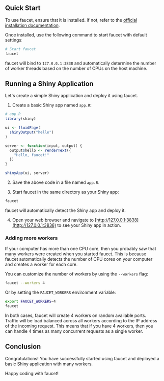 ## Quick Start

To use faucet, ensure that it is installed. If not, refer to the [official installation documentation](#link-to-installation-docs).

Once installed, use the following command to start faucet with default settings:

```bash
# Start faucet
faucet
```

faucet will bind to `127.0.0.1:3838` and automatically determine the number of worker threads based on the number of CPUs on the host machine.

## Running a Shiny Application

Let's create a simple Shiny application and deploy it using faucet.

1. Create a basic Shiny app named `app.R`:

```R
# app.R
library(shiny)

ui <- fluidPage(
  shinyOutput("hello")
)

server <- function(input, output) {
  output$hello <- renderText({
    "Hello, faucet!"
  })
}

shinyApp(ui, server)
```

2. Save the above code in a file named `app.R`.

3. Start faucet in the same directory as your Shiny app:

```bash
faucet
```

faucet will automatically detect the Shiny app and deploy it.

4. Open your web browser and navigate to [http://127.0.0.1:3838](http://127.0.0.1:3838) to see your Shiny app in action.


### Adding more workers

If your computer has more than one CPU core, then you probably saw that
many workers were created when you started faucet. This is because faucet
automatically detects the number of CPU cores on your computer and creates
a worker for each core.

You can customize the number of workers by using the `--workers` flag:

```bash
faucet --workers 4
```

Or by setting the `FAUCET_WORKERS` environment variable:

```bash
export FAUCET_WORKERS=4
faucet
```

In both cases, faucet will create 4 workers on random available ports.
Traffic will be load balanced across all workers according to the
IP address of the incoming request. This means that if you have 4 workers,
then you can handle 4 times as many concurrent requests as a single worker.

## Conclusion

Congratulations! You have successfully started using faucet and deployed a
basic Shiny application with many workers.

Happy coding with faucet!
